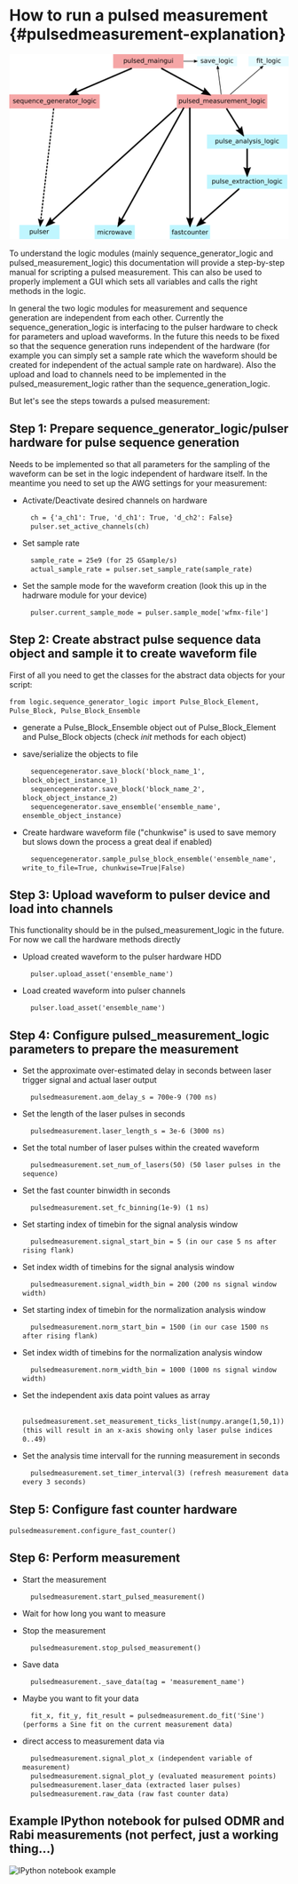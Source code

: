 # How to run a pulsed measurement  {#pulsedmeasurement-explanation}

![Structural overview of pulsed measurement modules](pulsed_structure.png "Pulsed structure")

To understand the logic modules (mainly sequence_generator_logic and pulsed_measurement_logic) this documentation will provide a step-by-step manual for scripting a pulsed measurement.
This can also be used to properly implement a GUI which sets all variables and calls the right methods in the logic.

In general the two logic modules for measurement and sequence generation are independent from each other. Currently the sequence_generation_logic is interfacing to the pulser hardware to check for parameters and upload waveforms.
In the future this needs to be fixed so that the sequence generation runs independent of the hardware (for example you can simply set a sample rate which the waveform should be created for independent of the actual sample rate on hardware).
Also the upload and load to channels need to be implemented in the pulsed_measurement_logic rather than the sequence_generation_logic.

But let's see the steps towards a pulsed measurement:

## Step 1: Prepare sequence_generator_logic/pulser hardware for pulse sequence generation
	
Needs to be implemented so that all parameters for the sampling of the waveform can be set in the logic independent of hardware itself. 
In the meantime you need to set up the AWG settings for your measurement:

* Activate/Deactivate desired channels on hardware

		ch = {'a_ch1': True, 'd_ch1': True, 'd_ch2': False}
		pulser.set_active_channels(ch)
	
* Set sample rate
	
		sample_rate = 25e9 (for 25 GSample/s)
		actual_sample_rate = pulser.set_sample_rate(sample_rate)
	
* Set the sample mode for the waveform creation (look this up in the hadrware module for your device)

		pulser.current_sample_mode = pulser.sample_mode['wfmx-file']
	

## Step 2: Create abstract pulse sequence data object and sample it to create waveform file

First of all you need to get the classes for the abstract data objects for your script:

	from logic.sequence_generator_logic import Pulse_Block_Element, Pulse_Block, Pulse_Block_Ensemble
	
* generate a Pulse_Block_Ensemble object out of Pulse_Block_Element and Pulse_Block objects (check _init_ methods for each object)

* save/serialize the objects to file

		sequencegenerator.save_block('block_name_1', block_object_instance_1)
		sequencegenerator.save_block('block_name_2', block_object_instance_2)
		sequencegenerator.save_ensemble('ensemble_name', ensemble_object_instance)
	
* Create hardware waveform file ("chunkwise" is used to save memory but slows down the process a great deal if enabled)
	
		sequencegenerator.sample_pulse_block_ensemble('ensemble_name', write_to_file=True, chunkwise=True|False)
	

## Step 3: Upload waveform to pulser device and load into channels 

This functionality should be in the pulsed_measurement_logic in the future. For now we call the hardware methods directly

* Upload created waveform to the pulser hardware HDD

		pulser.upload_asset('ensemble_name')
	
* Load created waveform into pulser channels

		pulser.load_asset('ensemble_name')
	
	
## Step 4: Configure pulsed_measurement_logic parameters to prepare the measurement

* Set the approximate over-estimated delay in seconds between laser trigger signal and actual laser output

		pulsedmeasurement.aom_delay_s = 700e-9 (700 ns)
	
* Set the length of the laser pulses in seconds

		pulsedmeasurement.laser_length_s = 3e-6 (3000 ns)
	
* Set the total number of laser pulses within the created waveform

		pulsedmeasurement.set_num_of_lasers(50) (50 laser pulses in the sequence)
	
* Set the fast counter binwidth in seconds

		pulsedmeasurement.set_fc_binning(1e-9) (1 ns)
	
* Set starting index of timebin for the signal analysis window

		pulsedmeasurement.signal_start_bin = 5 (in our case 5 ns after rising flank)
	
* Set index width of timebins for the signal analysis window

		pulsedmeasurement.signal_width_bin = 200 (200 ns signal window width)
	
* Set starting index of timebin for the normalization analysis window

		pulsedmeasurement.norm_start_bin = 1500 (in our case 1500 ns after rising flank)

* Set index width of timebins for the normalization analysis window

		pulsedmeasurement.norm_width_bin = 1000 (1000 ns signal window width)
	
* Set the independent axis data point values as array

		pulsedmeasurement.set_measurement_ticks_list(numpy.arange(1,50,1)) (this will result in an x-axis showing only laser pulse indices 0..49)
	
* Set the analysis time intervall for the running measurement in seconds
	
		pulsedmeasurement.set_timer_interval(3) (refresh measurement data every 3 seconds)
	

## Step 5: Configure fast counter hardware

	pulsedmeasurement.configure_fast_counter()
	
	
## Step 6: Perform measurement

* Start the measurement

		pulsedmeasurement.start_pulsed_measurement()
	
* Wait for how long you want to measure
	
* Stop the measurement

		pulsedmeasurement.stop_pulsed_measurement()
	
* Save data

		pulsedmeasurement._save_data(tag = 'measurement_name')
	
* Maybe you want to fit your data

		fit_x, fit_y, fit_result = pulsedmeasurement.do_fit('Sine') (performs a Sine fit on the current measurement data)
	
* direct access to measurement data via

		pulsedmeasurement.signal_plot_x (independent variable of measurement)
		pulsedmeasurement.signal_plot_y (evaluated measurement points)
		pulsedmeasurement.laser_data (extracted laser pulses)
		pulsedmeasurement.raw_data (raw fast counter data)
		
	
## Example IPython notebook for pulsed ODMR and Rabi measurements (not perfect, just a working thing...)

![](generate_pulsedodmr.ipynb "IPython notebook example")
